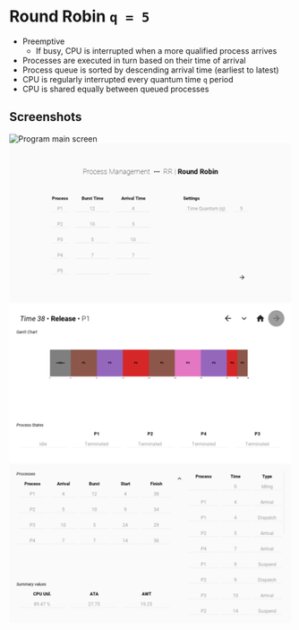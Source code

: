 # Round Robin `q = 5`

- Preemptive
  - If busy, CPU is interrupted when a more qualified process arrives
- Processes are executed in turn based on their time of arrival
- Process queue is sorted by descending arrival time (earliest to latest)
- CPU is regularly interrupted every quantum time `q` period
- CPU is shared equally between queued processes

## Screenshots

![Program main screen](./graphics/09-main.png)
![Sample inputs](./graphics/09-examples.png)
![Sample results](./graphics/09-results.png)
![Sample summary](./graphics/09-summary.png)
